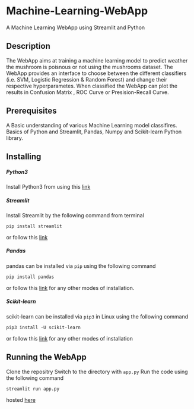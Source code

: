 # Machine-Learning-WebApp
A Machine Learning WebApp using Streamlit and Python

## Description
The WebApp aims at training a machine learning model to predict weather the mushroom is poisnous or not using the mushrooms dataset. The WebApp provides an interface to choose between the different classifiers (i.e. SVM, Logistic Regression & Random Forest) and change their respective hyperparametes. When classified the WebApp can plot the results in Confusion Matrix , ROC Curve or Presision-Recall Curve.

## Prerequisites
A Basic understanding of various Machine Learning model classifires. Basics of Python and Streamlit, Pandas, Numpy and    Scikit-learn Python library.

## Installing
##### Python3
Install Python3 from using this [link](https://www.python.org/)
##### Streamlit
Install Streamlit by the following command from terminal 
```
pip install streamlit
```
or follow this [link](https://docs.streamlit.io/en/latest/)
##### Pandas
pandas can be installed via ```pip``` using the following command 
```
pip install pandas
```
or follow this [link](https://pandas.pydata.org/pandas-docs/stable/getting_started/install.html) for any other modes of installation.
##### Scikit-learn
scikit-learn can be installed via ```pip3``` in Linux using the following command
```
pip3 install -U scikit-learn
```
or follow this [link](https://scikit-learn.org/stable/install.html) for any other modes of installation

## Running the WebApp
Clone the repositry Switch to the directory with ```app.py``` Run the code using the following command
``` 
streamlit run app.py
```
hosted [here](https://machine-learning-webapp.herokuapp.com/)
